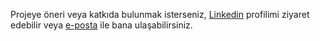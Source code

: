 Projeye öneri veya katkıda bulunmak isterseniz, [Linkedin](https://www.linkedin.com/in/ibrahimsezginim) profilimi ziyaret edebilir veya [e-posta](mailto:benibrahimsezgin@outlook.com) ile bana ulaşabilirsiniz.
